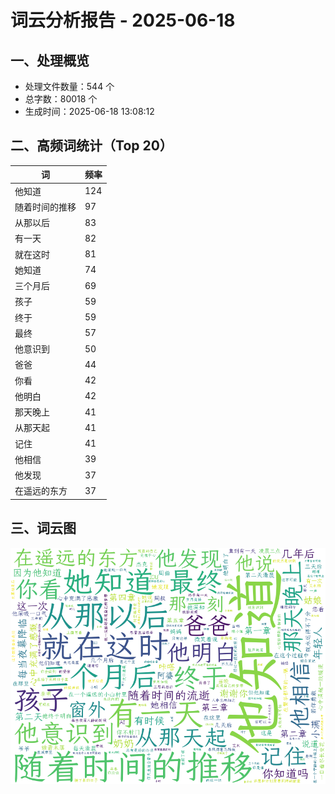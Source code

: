 # 词云分析报告 - 2025-06-18

## 一、处理概览
- 处理文件数量：544 个
- 总字数：80018 个
- 生成时间：2025-06-18 13:08:12

## 二、高频词统计（Top 20）
| 词 | 频率 |
|----|----|
| 他知道 | 124 |
| 随着时间的推移 | 97 |
| 从那以后 | 83 |
| 有一天 | 82 |
| 就在这时 | 81 |
| 她知道 | 74 |
| 三个月后 | 69 |
| 孩子 | 59 |
| 终于 | 59 |
| 最终 | 57 |
| 他意识到 | 50 |
| 爸爸 | 44 |
| 你看 | 42 |
| 他明白 | 42 |
| 那天晚上 | 41 |
| 从那天起 | 41 |
| 记住 | 41 |
| 他相信 | 39 |
| 他发现 | 37 |
| 在遥远的东方 | 37 |


## 三、词云图
![词云图](../images/wordcloud_20250618.png)
